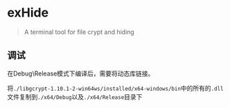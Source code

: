 # exHide
> A terminal tool for file crypt and hiding
## 调试
在Debug\Release模式下编译后，需要将动态库链接。

将`./libgcrypt-1.10.1-2-win64ws/installed/x64-windows/bin`中的所有的`.dll`文件复制到`./x64/Debug`以及`./x64/Release`目录下

